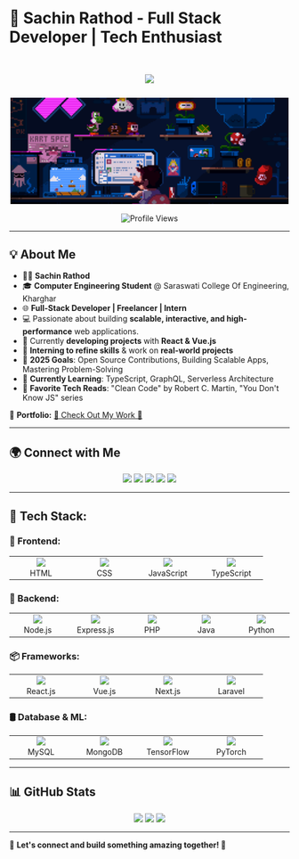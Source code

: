 # 🚀 Sachin Rathod - Full Stack Developer | Tech Enthusiast

<h1 align="center">
    <img src="https://readme-typing-svg.herokuapp.com/?font=Righteous&size=35&center=true&vCenter=true&width=600&height=70&color=F4FF35&duration=4000&lines=Hi+There!+👋;I'm+Sachin+Rathod;Passionate+Software+Developer!;Full+Stack+Developer!;Tech+Blogger!;Open+Source+Contributor!" />
</h1>

<p align="center">
    <a href="https://github.com/FNICKE" target="_blank">
        <img src="https://github.com/swapnil2382/swapnil2382/blob/main/1_aniyNTcHORbvDiLGUzJSsQ.gif" alt="Click to visit FNICKE's GitHub" width="500">
    </a>
</p>

<p align="center">
    <img src="https://komarev.com/ghpvc/?username=fnicke&label=Profile%20views&color=0e75b6&style=flat" alt="Profile Views" />
</p>

---

## 💡 About Me

- 👨‍💻 **Sachin Rathod**  
- 🎓 **Computer Engineering Student** @ Saraswati College Of Engineering, Kharghar  
- 🌐 **Full-Stack Developer | Freelancer | Intern**  
- 💻 Passionate about building **scalable, interactive, and high-performance** web applications.  
- 🚀 Currently **developing projects** with **React & Vue.js**  
- 🔧 **Interning to refine skills** & work on **real-world projects**    
- 🎯 **2025 Goals**: Open Source Contributions, Building Scalable Apps, Mastering Problem-Solving  
- 🌱 **Currently Learning**: TypeScript, GraphQL, Serverless Architecture  
- 📖 **Favorite Tech Reads**: "Clean Code" by Robert C. Martin, "You Don't Know JS" series  

📏 **Portfolio:** [🚀 Check Out My Work 🚀](https://fnicke.github.io/My-Portfolio/?#)

---

## 🌍 Connect with Me

<p align="center">
    <a href="https://discord.gg/Fnicke" target="_blank"><img src="https://img.shields.io/badge/🔴_Discord-%237289DA.svg?logo=discord&logoColor=white"></a>
    <a href="https://www.facebook.com/p/Sachin-Rathod-100040887106473/" target="_blank"><img src="https://img.shields.io/badge/💙_Facebook-%231877F2.svg?logo=Facebook&logoColor=white"></a>
    <a href="https://www.instagram.com/insane_sachin_666/?hl=en" target="_blank"><img src="https://img.shields.io/badge/💎_Instagram-%23E4405F.svg?logo=Instagram&logoColor=white"></a>
    <a href="https://www.linkedin.com/in/sachin-rathod-469168310/" target="_blank"><img src="https://img.shields.io/badge/🌟_LinkedIn-%230077B5.svg?logo=linkedin&logoColor=white"></a>
    <a href="mailto:rathodsachin0766@gmail.com" target="_blank"><img src="https://img.shields.io/badge/📧_Email-D14836?logo=gmail&logoColor=white"></a>
</p>

---

## 🌟 Tech Stack:

### 🎨 Frontend:
<table align="center">
  <tr>
    <td align="center" width="100"><img src="https://skillicons.dev/icons?i=html" /><br>HTML</td>
    <td align="center" width="100"><img src="https://skillicons.dev/icons?i=css" /><br>CSS</td>
    <td align="center" width="100"><img src="https://skillicons.dev/icons?i=js" /><br>JavaScript</td>
    <td align="center" width="100"><img src="https://skillicons.dev/icons?i=ts" /><br>TypeScript</td>
  </tr>
</table>

### 🔧 Backend:
<table align="center">
  <tr>
    <td align="center" width="100"><img src="https://skillicons.dev/icons?i=nodejs" /><br>Node.js</td>
    <td align="center" width="100"><img src="https://skillicons.dev/icons?i=express" /><br>Express.js</td>
    <td align="center" width="100"><img src="https://skillicons.dev/icons?i=php" /><br>PHP</td>
    <td align="center" width="100"><img src="https://skillicons.dev/icons?i=java" /><br>Java</td>
    <td align="center" width="100"><img src="https://skillicons.dev/icons?i=python" /><br>Python</td>
  </tr>
</table>

### 📦 Frameworks:
<table align="center">
  <tr>
    <td align="center" width="100"><img src="https://skillicons.dev/icons?i=react" /><br>React.js</td>
    <td align="center" width="100"><img src="https://skillicons.dev/icons?i=vue" /><br>Vue.js</td>
    <td align="center" width="100"><img src="https://skillicons.dev/icons?i=nextjs" /><br>Next.js</td>
    <td align="center" width="100"><img src="https://skillicons.dev/icons?i=laravel" /><br>Laravel</td>
  </tr>
</table>

### 🛢 Database & ML:
<table align="center">
  <tr>
    <td align="center" width="100"><img src="https://skillicons.dev/icons?i=mysql" /><br>MySQL</td>
    <td align="center" width="100"><img src="https://skillicons.dev/icons?i=mongodb" /><br>MongoDB</td>
    <td align="center" width="100"><img src="https://skillicons.dev/icons?i=tensorflow" /><br>TensorFlow</td>
    <td align="center" width="100"><img src="https://skillicons.dev/icons?i=pytorch" /><br>PyTorch</td>
  </tr>
</table>

---

## 📊 GitHub Stats

<p align="center">
    <img src="https://github-readme-stats.vercel.app/api?username=FNICKE&theme=radical&hide_border=false&include_all_commits=true&count_private=true" />
    <img src="https://github-readme-streak-stats.herokuapp.com/?user=FNICKE&theme=radical&hide_border=false" />
    <img src="https://github-readme-stats.vercel.app/api/top-langs/?username=FNICKE&theme=radical&hide_border=false&include_all_commits=true&count_private=true&layout=compact" />
</p>

---

🌟 **Let's connect and build something amazing together! 🚀**

